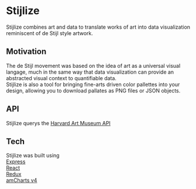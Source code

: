 # Stijlize

Stijlize combines art and data to translate works of art into data visualization reminiscent of de Stijl style artwork.

## Motivation

The de Stijl movement was based on the idea of art as a universal visual langage, much in the same way that data visualization can provide an abstracted visual context to quantifiable data. <br>
Stijlize is also a tool for bringing fine-arts driven color pallettes into your design, allowing you to download pallates as PNG files or JSON objects.

## API
Stijlize querys the [Harvard Art Museum API](https://github.com/harvardartmuseums/api-docs)

## Tech 
Stijlize was built using <br>
[Express](https://expressjs.com/) <br>
[React](https://reactjs.org) <br>
[Redux](https://redux.js.org/) <br>
[amCharts v4](https://www.amcharts.com/docs/v4/) <br>
